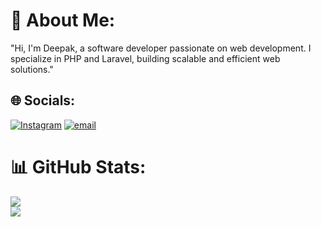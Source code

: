 # 💫 About Me:
"Hi, I'm Deepak, a software developer passionate on web development. I specialize in PHP and Laravel, building scalable and efficient web solutions."


## 🌐 Socials:
[![Instagram](https://img.shields.io/badge/Instagram-%23E4405F.svg?logo=Instagram&logoColor=white)](https://instagram.com/deepak_chhantyal) [![email](https://img.shields.io/badge/Email-D14836?logo=gmail&logoColor=white)](mailto:info@deepakchhantyal.com.np) 


# 📊 GitHub Stats:
![](https://github-readme-streak-stats.herokuapp.com/?user=deepakScript&theme=vue-dark&hide_border=false)<br/>
![](https://github-readme-stats.vercel.app/api/top-langs/?username=deepakScript&theme=vue-dark&hide_border=false&include_all_commits=false&count_private=false&layout=compact)


<!-- Proudly created with GPRM ( https://gprm.itsvg.in ) -->
